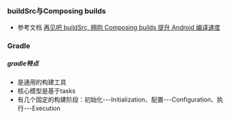 ### buildSrc与Composing	builds

* 参考文档 [再见吧 buildSrc, 拥抱 Composing builds 提升 Android 编译速度 ](https://zhuanlan.zhihu.com/p/145082015)

### Gradle

##### gradle特点

* 是通用的构建工具
* 核心模型是基于tasks
* 有几个固定的构建阶段：初始化---Initialization、配置---Configuration、执行---Execution

```
```

